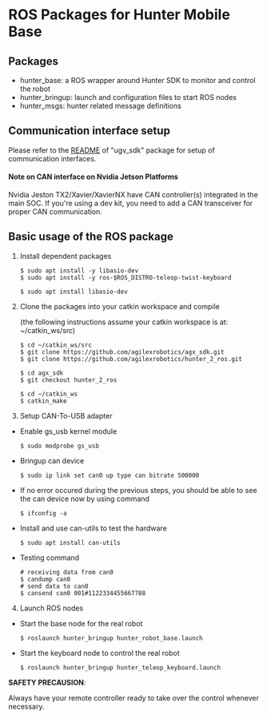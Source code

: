 # ROS Packages for Hunter Mobile Base

## Packages

* hunter_base: a ROS wrapper around Hunter SDK to monitor and control the robot
* hunter_bringup: launch and configuration files to start ROS nodes 
* hunter_msgs: hunter related message definitions

## Communication interface setup

Please refer to the [README](https://github.com/westonrobot/ugv_sdk#hardware-interface) of "ugv_sdk" package for setup of communication interfaces.

#### Note on CAN interface on Nvidia Jetson Platforms

Nvidia Jeston TX2/Xavier/XavierNX have CAN controller(s) integrated in the main SOC. If you're using a dev kit, you need to add a CAN transceiver for proper CAN communication. 

## Basic usage of the ROS package

1. Install dependent packages

    ```
    $ sudo apt install -y libasio-dev
    $ sudo apt install -y ros-$ROS_DISTRO-teleop-twist-keyboard
    ```
    ```
    $ sudo apt install libasio-dev
    ```
    
2. Clone the packages into your catkin workspace and compile

    (the following instructions assume your catkin workspace is at: ~/catkin_ws/src)

    ```
    $ cd ~/catkin_ws/src
    $ git clone https://github.com/agilexrobotics/agx_sdk.git
    $ git clone https://github.com/agilexrobotics/hunter_2_ros.git
	```
    ```
	$ cd agx_sdk
	$ git checkout hunter_2_ros
	```
    ```
    $ cd ~/catkin_ws
    $ catkin_make
    ```

3. Setup CAN-To-USB adapter

* Enable gs_usb kernel module
    ```
    $ sudo modprobe gs_usb
    ```
* Bringup can device
   ```
   $ sudo ip link set can0 up type can bitrate 500000
   ```
* If no error occured during the previous steps, you should be able to see the can device now by using command
   ```
   $ ifconfig -a
   ```
* Install and use can-utils to test the hardware
    ```
    $ sudo apt install can-utils
    ```
* Testing command
    ```
    # receiving data from can0
    $ candump can0
    # send data to can0
    $ cansend can0 001#1122334455667788
    ```
4. Launch ROS nodes
 
* Start the base node for the real robot

    ```
    $ roslaunch hunter_bringup hunter_robot_base.launch
    ```
* Start the keyboard node to control the real robot

    ```
    $ roslaunch hunter_bringup hunter_teleop_keyboard.launch
    ```
    
**SAFETY PRECAUSION**: 

Always have your remote controller ready to take over the control whenever necessary. 
